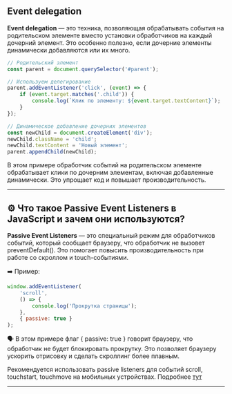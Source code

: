## Event delegation

**Event delegation** — это техника, позволяющая обрабатывать события на родительском элементе вместо установки обработчиков на каждый дочерний элемент. Это особенно полезно, если дочерние элементы динамически добавляются или их много.

```js
// Родительский элемент
const parent = document.querySelector('#parent');

// Используем делегирование
parent.addEventListener('click', (event) => {
	if (event.target.matches('.child')) {
		console.log(`Клик по элементу: ${event.target.textContent}`);
	}
});

// Динамическое добавление дочерних элементов
const newChild = document.createElement('div');
newChild.className = 'child';
newChild.textContent = 'Новый элемент';
parent.appendChild(newChild);
```

В этом примере обработчик событий на родительском элементе обрабатывает клики по дочерним элементам, включая добавленные динамически. Это упрощает код и повышает производительность.

<hr/>

## ⚙️ Что такое Passive Event Listeners в JavaScript и зачем они используются?

**Passive Event Listeners** — это специальный режим для обработчиков событий, который сообщает браузеру, что обработчик не вызовет preventDefault(). Это помогает повысить производительность при работе со скроллом и touch-событиями.

➡️ Пример:

```js
window.addEventListener(
	'scroll',
	() => {
		console.log('Прокрутка страницы');
	},
	{ passive: true }
);
```

🗣️ В этом примере флаг { passive: true } говорит браузеру, что обработчик не будет блокировать прокрутку. Это позволяет браузеру ускорить отрисовку и сделать скроллинг более плавным.

Рекомендуется использовать passive listeners для событий scroll, touchstart, touchmove на мобильных устройствах.
Подробнее [тут](https://developer.mozilla.org/en-US/docs/Web/API/EventTarget/addEventListener#parameters)

<hr/>

